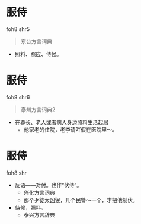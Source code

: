 # 服侍
foh8 shr5
> 东台方言词典
- 照料、照应、侍候。

# 服侍
foh8 shr6
> 泰州方言词典2
- 在尊长、老人或者病人身边照料生活起居
  - 他家老的住院，老李请吖假在医院里～。

# 服侍
foh8 shr
+ 反语——对付。也作“伏侍”。
  * 兴化方言词典
  - 那个歹徒太凶狠，几个民警～一个，才把他制伏。
+ 侍候，照料。
  * 泰兴方言辞典
